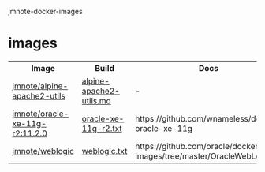 jmnote-docker-images

# images
<table>
<tr>
  <th>Image</th>
  <th>Build</th>
  <th>Docs</th>
</tr>
<tr>
  <td><a href='https://hub.docker.com/r/jmnote/alpine-apache2-utils'>jmnote/alpine-apache2-utils</a></td>
  <td><a href='https://github.com/jmnote/jmnote-docker-images/blob/master/results/alpine-apache2-utils.md'>alpine-apache2-utils.md</a></td>
  <td>-</td>
</tr>
<tr>
  <td><a href='https://hub.docker.com/r/jmnote/oracle-xe-11g-r2'>jmnote/oracle-xe-11g-r2:11.2.0</a></td>
  <td><a href='https://github.com/jmnote/jmnote-docker-images/blob/master/scripts/oracle-xe-11g-r2.txt'>oracle-xe-11g-r2.txt</a></td>
  <td>https://github.com/wnameless/docker-oracle-xe-11g</td>
</tr>  
<tr>
  <td><a href='https://hub.docker.com/r/jmnote/weblogic'>jmnote/weblogic</a></td>
  <td><a href='https://github.com/jmnote/jmnote-docker-images/blob/master/scripts/weblogic.txt'>weblogic.txt</a></td>
  <td>https://github.com/oracle/docker-images/tree/master/OracleWebLogic</td>
</tr>  
</table>
